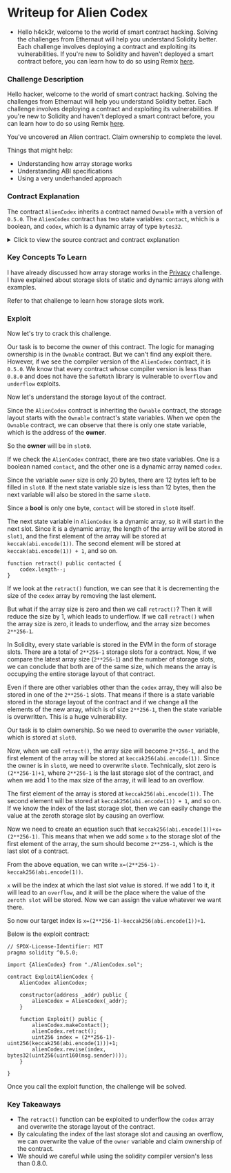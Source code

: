 # Writeup for Alien Codex

- Hello h4ck3r, welcome to the world of smart contract hacking. Solving the challenges from Ethernaut will help you understand Solidity better. Each challenge involves deploying a contract and exploiting its vulnerabilities. If you're new to Solidity and haven't deployed a smart contract before, you can learn how to do so using Remix [here](https://youtu.be/3xNFZI8Ste4?si=i3cWN87OpX85zp6k).

### Challenge Description

Hello hacker, welcome to the world of smart contract hacking. Solving the challenges from Ethernaut will help you understand Solidity better. Each challenge involves deploying a contract and exploiting its vulnerabilities. If you're new to Solidity and haven't deployed a smart contract before, you can learn how to do so using Remix [here](https://youtu.be/3xNFZI8Ste4?si=i3cWN87OpX85zp6k).

You've uncovered an Alien contract. Claim ownership to complete the level.

Things that might help:

- Understanding how array storage works
- Understanding ABI specifications
- Using a very underhanded approach

### Contract Explanation

The contract `AlienCodex` inherits a contract named `Ownable` with a version of `0.5.0`. The `AlienCodex` contract has two state variables: `contact`, which is a boolean, and `codex`, which is a dynamic array of type `bytes32`.

<details>
<summary>Click to view the source contract and contract explanation</summary>

```solidity
// SPDX-License-Identifier: MIT
pragma solidity ^0.5.0;

import "../helpers/Ownable-05.sol";

contract AlienCodex is Ownable {
    bool public contact;
    bytes32[] public codex;

    modifier contacted() {
        assert(contact);
        _;
    }

    function makeContact() public {
        contact = true;
    }

    function record(bytes32 _content) public contacted {
        codex.push(_content);
    }

    function retract() public contacted {
        codex.length--;
    }

    function revise(uint256 i, bytes32 _content) public contacted {
        codex[i] = _content;
    }
}

```

The contract AlienCodex inherits a contract named Ownable. The version of the Ownable contract is 0.5.0. Click [here](https://github.com/OpenZeppelin/openzeppelin-test-helpers/blob/master/contracts/Ownable.sol) to view the ownable contract.

The contract AlienCodex has two state variables: `contact`, which is a boolean, and `codex`, which is an array of type `bytes32`.

```solidity
modifier contacted() {
    assert(contact);
    _;
}
```

This modifier checks whether `contact` returns true or not. If `contact` returns true, the modifier will be passed; otherwise, it will revert.

```solidity
function makeContact() public {
    contact = true;
}
```

The function `makeContact()` is a public function that sets `contact` to `true`.

```solidity
function record(bytes32 _content) public contacted {
    codex.push(_content);
}
```

The function `record()` is a public function that takes an argument of type `bytes32` as input. It adds the `_content` to the `codex` array.

```solidity
function retract() public contacted {
    codex.length--;
}
```

The function `retract()` is a public function. It first executes the `contacted` modifier. If the modifier passes successfully, it will decrement the array length, effectively removing the last element from the array.

```solidity
function revise(uint256 i, bytes32 _content) public contacted {
    codex[i] = _content;
}
```

The function `revise()` is a public function that takes arguments of type `uint256` (`i`) and `bytes32` (`_content`) as input. The function updates the value at index `i` in the `codex` array with the `_content`. If the array size is less than the index passed, it will revert.

</details>

### Key Concepts To Learn

I have already discussed how array storage works in the [Privacy](../Privacy/WriteUp.md) challenge. I have explained about storage slots of static and dynamic arrays along with examples.

Refer to that challenge to learn how storage slots work.

### Exploit

Now let's try to crack this challenge.

Our task is to become the owner of this contract. The logic for managing ownership is in the `Ownable` contract. But we can't find any exploit there. However, if we see the compiler version of the `AlienCodex` contract, it is `0.5.0`. We know that every contract whose compiler version is less than `0.8.0` and does not have the `SafeMath` library is vulnerable to `overflow` and `underflow` exploits.

Now let's understand the storage layout of the contract.

Since the `AlienCodex` contract is inheriting the `Ownable` contract, the storage layout starts with the `Ownable` contract's state variables. When we open the `Ownable` contract, we can observe that there is only one state variable, which is the address of the **owner**.

So the **owner** will be in `slot0`.

If we check the `AlienCodex` contract, there are two state variables. One is a boolean named `contact`, and the other one is a dynamic array named `codex`.

Since the variable `owner` size is only 20 bytes, there are 12 bytes left to be filled in `slot0`. If the next state variable size is less than 12 bytes, then the next variable will also be stored in the same `slot0`.

Since a **bool** is only one byte, `contact` will be stored in `slot0` itself.

The next state variable in `AlienCodex` is a dynamic array, so it will start in the next slot. Since it is a dynamic array, the length of the array will be stored in `slot1`, and the first element of the array will be stored at `keccak(abi.encode(1))`. The second element will be stored at `keccak(abi.encode(1)) + 1`, and so on.

```solidity
function retract() public contacted {
    codex.length--;
}
```

If we look at the `retract()` function, we can see that it is decrementing the size of the `codex` array by removing the last element.

But what if the array size is zero and then we call `retract()`? Then it will reduce the size by 1, which leads to underflow. If we call `retract()` when the array size is zero, it leads to underflow, and the array size becomes `2**256-1`.

In Solidity, every state variable is stored in the EVM in the form of storage slots. There are a total of `2**256-1` storage slots for a contract. Now, if we compare the latest array size (`2**256-1`) and the number of storage slots, we can conclude that both are of the same size, which means the array is occupying the entire storage layout of that contract.

Even if there are other variables other than the `codex` array, they will also be stored in one of the `2**256-1` slots. That means if there is a state variable stored in the storage layout of the contract and if we change all the elements of the new array, which is of size `2**256-1`, then the state variable is overwritten. This is a huge vulnerability.

Our task is to claim ownership. So we need to overwrite the `owner` variable, which is stored at `slot0`.

Now, when we call `retract()`, the array size will become `2**256-1`, and the first element of the array will be stored at `keccak256(abi.encode(1))`. Since the owner is in `slot0`, we need to overwrite `slot0`. Technically, slot zero is `(2**256-1)+1`, where `2**256-1` is the last storage slot of the contract, and when we add 1 to the max size of the array, it will lead to an overflow.

The first element of the array is stored at `keccak256(abi.encode(1))`. The second element will be stored at `keccak256(abi.encode(1)) + 1`, and so on. If we know the index of the last storage slot, then we can easily change the value at the zeroth storage slot by causing an overflow.

Now we need to create an equation such that `keccak256(abi.encode(1))+x=(2**256-1)`. This means that when we add some `x` to the storage slot of the first element of the array, the sum should become `2**256-1`, which is the last slot of a contract.

From the above equation, we can write `x=(2**256-1)-keccak256(abi.encode(1))`.

`x` will be the index at which the last slot value is stored. If we add 1 to it, it will lead to an `overflow`, and it will be the place where the value of the `zeroth slot` will be stored. Now we can assign the value whatever we want there.

So now our target index is `x=(2**256-1)-keccak256(abi.encode(1))+1`.

Below is the exploit contract:

```solidity
// SPDX-License-Identifier: MIT
pragma solidity ^0.5.0;

import {AlienCodex} from "./AlienCodex.sol";

contract ExploitAlienCodex {
    AlienCodex alienCodex;

    constructor(address _addr) public {
        alienCodex = AlienCodex(_addr);
    }

    function Exploit() public {
        alienCodex.makeContact();
        alienCodex.retract();
        uint256 index = (2**256-1)-uint256(keccak256(abi.encode(1)))+1;
        alienCodex.revise(index, bytes32(uint256(uint160(msg.sender))));
    }

}

```

Once you call the exploit function, the challenge will be solved.

### Key Takeaways

- The `retract()` function can be exploited to underflow the `codex` array and overwrite the storage layout of the contract.
- By calculating the index of the last storage slot and causing an overflow, we can overwrite the value of the `owner` variable and claim ownership of the contract.
- We should we careful while using the solidity compiler version's less than 0.8.0.
